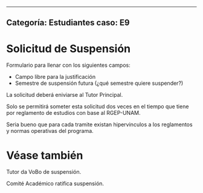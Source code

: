 ----
Categoría: Estudiantes
caso: E9
----

# Solicitud de Suspensión

Formulario para llenar con los siguientes campos:

- Campo libre para la justificación
- Semestre de suspensión futura (¿qué semestre quiere suspender?)

La solicitud deberá eniviarse al Tutor Principal.

Solo se permitirá someter esta solicitud dos veces en el tiempo que tiene por reglamento de estudios con base al RGEP-UNAM.

Seria bueno que para cada tramite existan hipervinculos a los reglamentos y normas operativas del programa.

# Véase también

Tutor da VoBo de suspensión.

Comité Académico ratifica suspensión.
